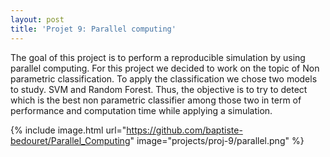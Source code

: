```yaml
---
layout: post
title: 'Projet 9: Parallel computing'
---
```


The goal of this project is to perform a reproducible simulation by using parallel computing. For this project we decided to work on the topic of Non parametric classification. To apply the classification we chose two models to study. SVM and Random Forest. Thus, the objective is to try to detect which is the best non parametric classifier among those two in term of performance and computation time while applying a simulation.


{% include image.html url="https://github.com/baptiste-bedouret/Parallel_Computing" image="projects/proj-9/parallel.png" %}
